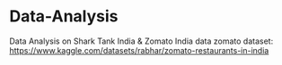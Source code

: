 # Data-Analysis
Data Analysis on Shark Tank India &amp; Zomato India data
zomato dataset: https://www.kaggle.com/datasets/rabhar/zomato-restaurants-in-india

